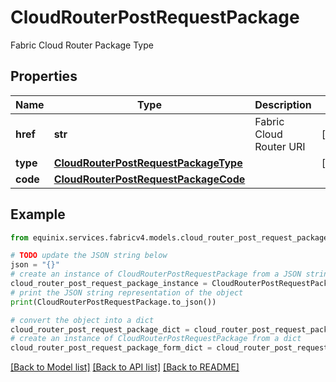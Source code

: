 # CloudRouterPostRequestPackage

Fabric Cloud Router Package Type

## Properties

Name | Type | Description | Notes
------------ | ------------- | ------------- | -------------
**href** | **str** | Fabric Cloud Router URI | [optional] 
**type** | [**CloudRouterPostRequestPackageType**](CloudRouterPostRequestPackageType.md) |  | [optional] 
**code** | [**CloudRouterPostRequestPackageCode**](CloudRouterPostRequestPackageCode.md) |  | 

## Example

```python
from equinix.services.fabricv4.models.cloud_router_post_request_package import CloudRouterPostRequestPackage

# TODO update the JSON string below
json = "{}"
# create an instance of CloudRouterPostRequestPackage from a JSON string
cloud_router_post_request_package_instance = CloudRouterPostRequestPackage.from_json(json)
# print the JSON string representation of the object
print(CloudRouterPostRequestPackage.to_json())

# convert the object into a dict
cloud_router_post_request_package_dict = cloud_router_post_request_package_instance.to_dict()
# create an instance of CloudRouterPostRequestPackage from a dict
cloud_router_post_request_package_form_dict = cloud_router_post_request_package.from_dict(cloud_router_post_request_package_dict)
```
[[Back to Model list]](../README.md#documentation-for-models) [[Back to API list]](../README.md#documentation-for-api-endpoints) [[Back to README]](../README.md)


